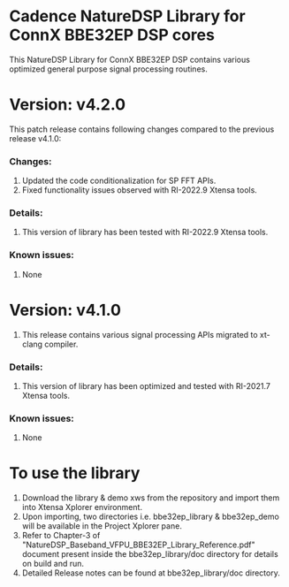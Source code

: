 # Cadence NatureDSP Library for ConnX BBE32EP DSP cores

<p>This NatureDSP Library for ConnX BBE32EP DSP contains various optimized general purpose signal processing routines.</p>
 <h1> Version: v4.2.0 </h1>
<p> This patch release contains following changes compared to the previous release v4.1.0:</p>
  <h3> Changes:</h3>
        <p>
        <ol>
        <li>Updated the code conditionalization for SP FFT APIs.</li>
        <li>Fixed functionality issues observed with RI-2022.9 Xtensa tools.</li>
        </ol>
        </p>
        
 <h3>Details:</h3>
       <p>
       <ol>
      <li>This version of library has been tested with RI-2022.9 Xtensa tools.</li>
      </ol>
      </p>
<h3> Known issues:</h3>
     <p>
     <ol>
    <li> None</li>
     </ol>
     </p>

<h1> Version: v4.1.0 </h1>
<p> 
<ol><li>This release contains various signal processing APIs migrated to xt-clang compiler.</li>
</ol></p> 
 <h3> Details:</h3>
       <p>
       <ol>
      <li>This version of library has been optimized and tested with RI-2021.7 Xtensa tools.</li>
      </ol>
      </p>
<h3> Known issues:</h3>
     <p>
     <ol>
    <li> None</li>
     </ol>
     </p>



<h1>To use the library </h1>
<p>
<ol>
<li>Download the library & demo xws from the repository and import them into Xtensa Xplorer environment.</li>
<li>Upon importing, two directories i.e. bbe32ep_library & bbe32ep_demo  will be available in the Project Xplorer pane.</li>
<li>Refer to Chapter-3 of "NatureDSP_Baseband_VFPU_BBE32EP_Library_Reference.pdf" document present inside the bbe32ep_library/doc directory for details on build and run.</li>
<li>Detailed Release notes can be found at bbe32ep_library/doc directory.</li>
</ol>
</p>

